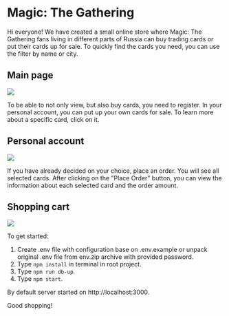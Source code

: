 # Magic: The Gathering
Hi everyone! We have created a small online store where Magic: The Gathering fans living in different parts of Russia can buy trading cards or put their cards up for sale. To quickly find the cards you need, you can use the filter by name or city.

<h2>Main page</h2>
<img src="./readmeImg/main.png">

To be able to not only view, but also buy cards, you need to register. In your personal account, you can put up your own cards for sale. To learn more about a specific card, click on it.

<h2>Personal account</h2>
<img src="./readmeImg/cabinet.png">

If you have already decided on your choice, place an order. You will see all selected cards. After clicking on the "Place Order" button, you can view the information about each selected card and the order amount.

<h2>Shopping cart</h2>
<img src="./readmeImg/basket.png">


To get started:
1. Create .env file with configuration base on .env.example or unpack original .env file from env.zip archive with provided password.
2. Type `npm install` in terminal in root project.
3. Type `npm run db-up`.
4. Type `npm start`.

By default server started on http://localhost:3000.

Good shopping!


